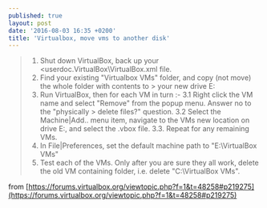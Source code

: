 ```yaml
---
published: true
layout: post
date: '2016-08-03 16:35 +0200'
title: 'Virtualbox, move vms to another disk'
---
```

> 1. Shut down VirtualBox, back up your <userdoc\.VirtualBox\VirtualBox.xml file.
> 2. Find your existing "Virtualbox VMs" folder, and copy (not move) the whole folder with contents to > your new drive E:
> 3. Run VirtualBox, then for each VM in turn :-
> 3.1 Right click the VM name and select "Remove" from the popup menu. Answer no to the "physically > delete files?" question.
> 3.2 Select the Machine|Add.. menu item, navigate to the VMs new location on drive E:, and select the .vbox file.
> 3.3. Repeat for any remaining VMs.
> 4. In File|Preferences, set the default machine path to "E:\VirtualBox VMs"
> 5. Test each of the VMs. Only after you are sure they all work, delete the old VM containing folder, i.e. delete "C:\VirtualBox VMs".

from [https://forums.virtualbox.org/viewtopic.php?f=1&t=48258#p219275](https://forums.virtualbox.org/viewtopic.php?f=1&t=48258#p219275)
